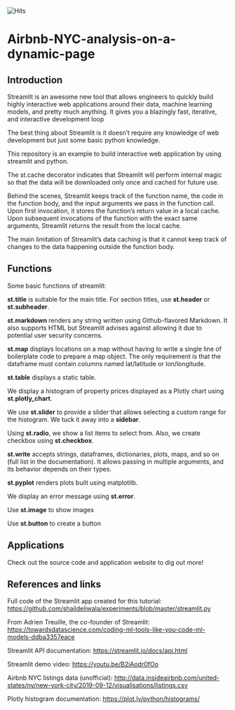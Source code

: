 ![Hits](https://hitcounter.pythonanywhere.com/count/tag.svg?url=https%3A%2F%2Fgithub.com%2FZoe0409%2FAirbnb-NYC-analysis-on-a-dynamic-page)

# Airbnb-NYC-analysis-on-a-dynamic-page

## Introduction

Streamlit is an awesome new tool that allows engineers to quickly build highly interactive web applications around their data, machine learning models, and pretty much anything. It gives you a blazingly fast, iterative, and interactive development loop

The best thing about Streamlit is it doesn’t require any knowledge of web development but just some basic python knowledge.

This repository is an example to build interactive web application by using streamlit and python.

The st.cache decorator indicates that Streamlit will perform internal magic so that the data will be downloaded only once and cached for future use.

Behind the scenes, Streamlit keeps track of the function name, the code in the function body, and the input arguments we pass in the function call. Upon first invocation, it stores the function’s return value in a local cache. Upon subsequent invocations of the function with the exact same arguments, Streamlit returns the result from the local cache.

The main limitation of Streamlit’s data caching is that it cannot keep track of changes to the data happening outside the function body.

## Functions

Some basic functions of streamlit:

**st.title** is suitable for the main title. For section titles, use **st.header** or **st.subheader**.

**st.markdown** renders any string written using Github-flavored Markdown. It also supports HTML but Streamlit advises against allowing it due to potential user security concerns.

**st.map** displays locations on a map without having to write a single line of boilerplate code to prepare a map object. The only requirement is that the dataframe must contain columns named lat/latitude or lon/longitude.

**st.table** displays a static table. 

We display a histogram of property prices displayed as a Plotly chart using **st.plotly_chart**.

We use **st.slider** to provide a slider that allows selecting a custom range for the histogram. We tuck it away into a **sidebar**.

Using **st.radio**, we show a list items to select from. Also, we create checkbox using **st.checkbox**.

**st.write** accepts strings, dataframes, dictionaries, plots, maps, and so on (full list in the documentation). It allows passing in multiple arguments, and its behavior depends on their types.

**st.pyplot** renders plots built using matplotlib.

We display an error message using **st.error**.

Use **st.image** to show images

Use **st.button** to create a button

## Applications

Check out the source code and application website to dig out more!

## References and links

Full code of the Streamlit app created for this tutorial: https://github.com/shaildeliwala/experiments/blob/master/streamlit.py

From Adrien Treuille, the co-founder of Streamlit: https://towardsdatascience.com/coding-ml-tools-like-you-code-ml-models-ddba3357eace

Streamlit API documentation: https://streamlit.io/docs/api.html

Streamlit demo video: https://youtu.be/B2iAodr0fOo

Airbnb NYC listings data (unofficial): http://data.insideairbnb.com/united-states/ny/new-york-city/2019-09-12/visualisations/listings.csv

Plotly histogram documentation: https://plot.ly/python/histograms/
